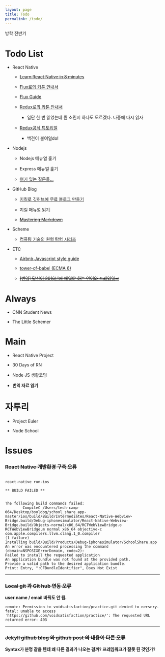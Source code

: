 ```yaml
---
layout: page
title: Todo
permalink: /todo/
---
```



방학 전반기

# Todo List

- React Native
  - ~~[Learn React Native in 8 minutes](https://medium.com/learning-new-stuff/learn-react-js-in-7-min-92a1ef023003#.o8uks1h7c)~~

  - [Flux로의 카툰 안내서](http://bestalign.github.io/2015/10/06/cartoon-guide-to-flux/)
  
  - [Flux Guide](https://facebook.github.io/flux/docs/overview.html)

  - [Redux로의 카툰 안내서](http://bestalign.github.io/2015/10/26/cartoon-intro-to-redux/)
       - 일단 한 번 읽었는데 뭔 소린지 하나도 모르겠다. 나중에 다시 읽자
  
  - [Redux공식 튜토리얼](http://redux.js.org/index.html)
      - 백견이 불여일do!

- Nodejs
  - Nodejs 메뉴얼 훑기
  
  - Express 메뉴얼 훑기
      
  - [여기 있는 질문들...](https://github.com/voidsatisfaction/voidsatisfaction.github.io/blob/master/_posts/2016-8-23-a-nodestudy.md)
  
- GitHub Blog

  - [지킬로 깃허브에 무료 블로그 만들기](https://nolboo.kim/blog/2013/10/15/free-blog-with-github-jekyll/)

  - 지킬 매뉴얼 읽기
  
  - ~~[Mastering Markdown](https://guides.github.com/features/mastering-markdown/)~~

- Scheme

  - [컴퓨팅 기술의 원형 탐험 시리즈](https://www.ibm.com/search/csass/search/?q=%EC%BB%B4%ED%93%A8%ED%8C%85+%EA%B8%B0%EC%88%A0%EC%9D%98+%EC%9B%90%ED%98%95+%ED%83%90%ED%97%98&sn=dw&lang=en&cc=US&en=utf&hpp=20&dws=dw)
 
- ETC
  - [Airbnb Javascript style guide](https://github.com/airbnb/javascript#table-of-contents)
  
  - [tower-of-babel (ECMA 6)](https://github.com/yosuke-furukawa/tower-of-babel)
  
  - ~~[[번역] 당신이 2016년에 배워야 하는 언어와 프레임워크](http://han41858.tistory.com/6)~~

# Always

- CNN Student News

- The Little Schemer


# Main

- React Native Project

- 30 Days of RN

- Node JS 생활코딩

- **번역 자료 읽기**

# 자투리

- Project Euler

- Node School

# Issues

### ~~React Native 개발환경 구축 오류~~

```

react-native run-ios 

** BUILD FAILED **


The following build commands failed:
       	CompileC /Users/tech-camp-064/Desktop/booldog/school_share_app-master/ios/build/Build/Intermediates/React-Native-Webview-Bridge.build/Debug-iphonesimulator/React-Native-Webview-Bridge.build/Objects-normal/x86_64/RCTWebViewBridge.o RCTWebViewBridge.m normal x86_64 objective-c com.apple.compilers.llvm.clang.1_0.compiler
(1 failure)
Installing build/Build/Products/Debug-iphonesimulator/SchoolShare.app
An error was encountered processing the command (domain=NSPOSIXErrorDomain, code=2):
Failed to install the requested application
An application bundle was not found at the provided path.
Provide a valid path to the desired application bundle.
Print: Entry, ":CFBundleIdentifier", Does Not Exist

```
---

### ~~Local git 과 Git hub 연동 오류~~

**user.name / email 바꿔도 안 됨.**

```
remote: Permission to voidsatisfaction/practice.git denied to nersery.
fatal: unable to access 'https://github.com/voidsatisfaction/practice/': The requested URL returned error: 403
```
---

### ~~Jekyll github blog 와 github post 의 내용이 다른 오류~~

**Syntax가 분명 같을 텐데 왜 다른 결과가 나오는 걸까? 프레임워크가 잘못 된 것인가?**

